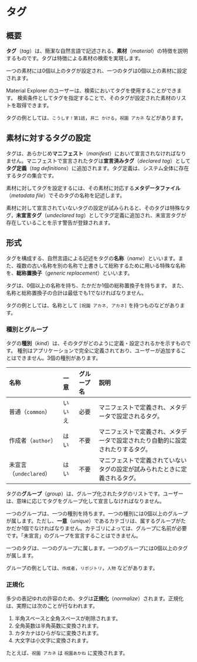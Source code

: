 # タグ

## 概要

**タグ**（*tag*）は、簡潔な自然言語で記述される、**素材**（*material*）の特徴を説明するものです。タグは特徴による素材の検索を実現します。

一つの素材には0個以上のタグが設定され、一つのタグは0個以上の素材に設定されます。

Material Explorer のユーザーは、検索においてタグを使用することができます。
検索条件としてタグを指定することで、そのタグが設定された素材のリストを取得できます。

タグの例としては、`こうしす！第1話`，`井二 かける`，`祝園 アカネ` などがあります。

## 素材に対するタグの設定

タグは、あらかじめ**マニフェスト**（*manifest*）において宣言されなければなりません。マニフェストで宣言されたタグは**宣言済みタグ**（*declared tag*）として**タグ定義**（*tag definitions*）に追加されます。タグ定義は、システム全体に存在するタグの集合です。

素材に対してタグを設定するには、その素材に対応する**メタデータファイル**（*metadata file*）でそのタグの名称を記述します。

素材に対して宣言されていないタグの設定が試みられると、そのタグは特殊なタグ，**未宣言タグ**（*undeclared tag*）としてタグ定義に追加され、未宣言タグが存在していることを示す警告が登録されます。

## 形式

タグを構成する、自然言語による記述をタグの**名称**（*name*）といいます。また、複数の古い名称を別の名称で上書きして総称するために用いる特殊な名称を、**総称置換子**（*generic replacement*）といいます。

タグは、0個以上の名称を持ち、たかだか1個の総称置換子を持ちます。
また、名称と総称置換子の合計は最低でも1でなければなりません。

タグの例としては、名称として `[祝園 アカネ, アカネ]` を持つものなどがあります。

### 種別とグループ

タグの**種別**（*kind*）は、そのタグがどのように定義・設定されるかを示すものです。
種別はアプリケーションで完全に定義されており、ユーザーが追加することはできません。3個の種別があります。

|名称                  |一意  |グループ名|説明                                                                          |
|:---------------------|:-----|:---------|:-----------------------------------------------------------------------------|
|普通（`common`）      |いいえ|必要      |マニフェストで定義され、メタデータで設定されるタグ。                          |
|作成者（`author`）    |はい  |不要      |マニフェストで定義され、メタデータで設定されたり自動的に設定されたりするタグ。|
|未宣言（`undeclared`）|はい  |不要      |マニフェストで定義されていないタグの設定が試みられたときに定義されるタグ。    |

タグの**グループ**（*group*）は、グループ化されたタグのリストです。ユーザーは、意味に応じてタグをグループ化して宣言しなければなりません。

一つのグループは、一つの種別を持ちます。一つの種別には0個以上のグループが属します。ただし、**一意**（*unique*）であるカテゴリは、属するグループがたかだか1個でなければなりません。カテゴリによっては、グループに名前が必要です。「未宣言」のグループを宣言することはできません。

一つのタグは、一つのグループに属します。一つのグループには0個以上のタグが属します。

グループの例としては、`作成者`，`リポジトリ`，`人物` などがあります。

### 正規化

多少の表記ゆれの許容のため、タグは**正規化**（*normalize*）されます。正規化は、実際には次のことが行なわれます。

1. 半角スペースと全角スペースが削除されます。
1. 全角英数は半角英数に変換されます。
1. カタカナはひらがなに変換されます。
1. 大文字は小文字に変換されます。

たとえば、`祝園 アカネ` は `祝園あかね` に変換されます。
